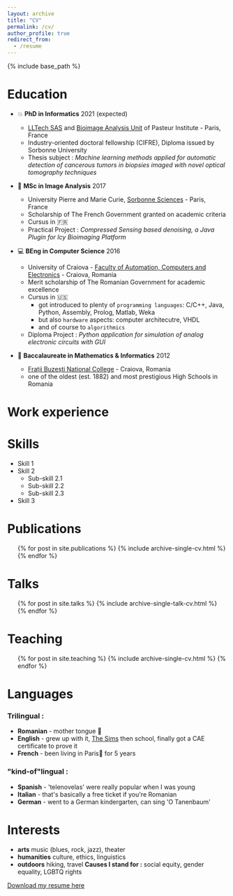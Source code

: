 ```yaml
---
layout: archive
title: "CV"
permalink: /cv/
author_profile: true
redirect_from:
  - /resume
---
```


{% include base_path %}

Education
======
* :boom: **PhD in Informatics** 2021 (expected)
  * [LLTech SAS](http://www.lltech.co/) and [Bioimage Analysis Unit](https://research.pasteur.fr/en/team/bioimage-analysis/) of Pasteur Institute - Paris, France 
  * Industry-oriented doctoral fellowship (CIFRE), Diploma issued by Sorbonne University
  * Thesis subject : *Machine learning methods applied for automatic detection of cancerous tumors in biopsies imaged with novel optical tomography techniques*
  
* :microscope: **MSc in Image Analysis** 2017
  * University Pierre and Marie Curie, [Sorbonne Sciences](http://sciences.sorbonne-universite.fr/formation-0/masters/master-informatique/parcours-image-ima) - Paris, France
  * Scholarship of The French Government granted on academic criteria 
  * Cursus in :fr:
  * Practical Project : *Compressed  Sensing  based denoising, a Java Plugin for Icy Bioimaging Platform*

* :computer: **BEng in Computer Science** 2016 
  * University of Craiova - [Faculty of Automation, Computers and Electronics](http://www.ace.ucv.ro/) -  Craiova, Romania
  * Merit scholarship of The Romanian Government for academic excellence 
  * Cursus in :us:
      * got introduced to plenty of `programming languages`: C/C++, Java, Python, Assembly, Prolog, Matlab, Weka
      * but also `hardware` aspects: computer architecutre, VHDL
      * and of course to `algorithmics` 
  * Diploma Project : *Python application for simulation of analog electronic circuits with GUI*

* :triangular_ruler: **Baccalaureate in Mathematics & Informatics** 2012
    * [Frații Buzești National College](https://www.cnfb.ro/) - Craiova, Romania
    * one of the oldest (est. 1882) and most prestigious High Schools in Romania


Work experience
======

  
Skills
======
* Skill 1
* Skill 2
  * Sub-skill 2.1
  * Sub-skill 2.2
  * Sub-skill 2.3
* Skill 3

Publications
======
  <ul>{% for post in site.publications %}
    {% include archive-single-cv.html %}
  {% endfor %}</ul>
  
Talks
======
  <ul>{% for post in site.talks %}
    {% include archive-single-talk-cv.html %}
  {% endfor %}</ul>
  
Teaching
======
  <ul>{% for post in site.teaching %}
    {% include archive-single-cv.html %}
  {% endfor %}</ul>
  
Languages
======
### Trilingual :
* **Romanian** - mother tongue :baby_bottle:
* **English** - grew up with it, [The Sims](https://www.ea.com/games/the-sims) then school, finally got a CAE certificate to prove it
* **French** - been living in Paris:pushpin: for 5 years

### "kind-of"lingual :
* **Spanish** - 'telenovelas' were really popular when I was young
* **Italian** - that's basically a free ticket if you're Romanian
* **German** - went to a German kindergarten, can sing 'O Tanenbaum'

Interests
======
* **arts**  music (blues, rock, jazz), theater
* **humanities**  culture, ethics, linguistics
* **outdoors**  hiking, travel
**Causes I stand for :** social equity, gender equality, LGBTQ rights

[Download my resume here](http://dmandache.github.io/files/CV_en.pdf)

